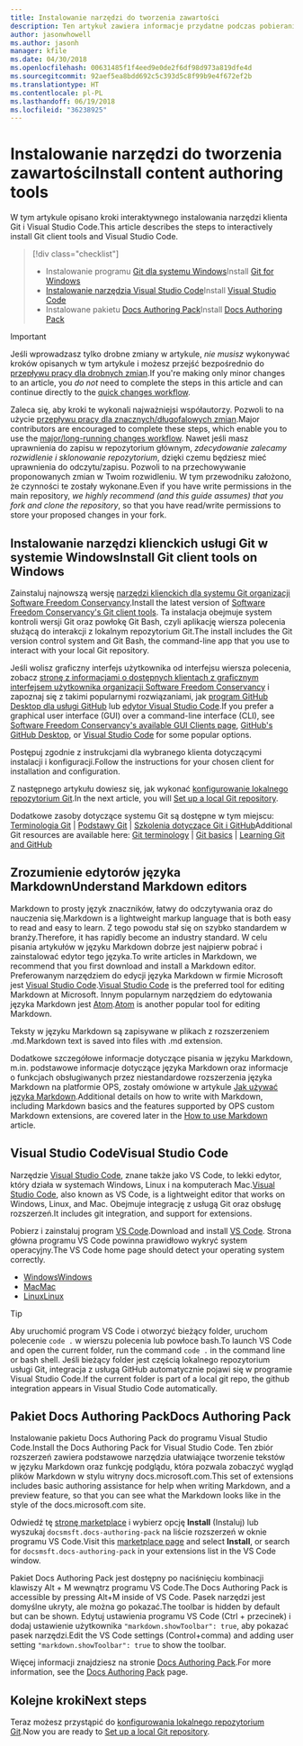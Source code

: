 ```yaml
---
title: Instalowanie narzędzi do tworzenia zawartości
description: Ten artykuł zawiera informacje przydatne podczas pobierania i instalowania narzędzi klienta potrzebnych do programu Git oraz edytowania plików ze znacznikami języka Markdown.
author: jasonwhowell
ms.author: jasonh
manager: kfile
ms.date: 04/30/2018
ms.openlocfilehash: 00631485f1f4eed9e0de2f6df98d973a819dfe4d
ms.sourcegitcommit: 92aef5ea8bdd692c5c393d5c8f99b9e4f672ef2b
ms.translationtype: HT
ms.contentlocale: pl-PL
ms.lasthandoff: 06/19/2018
ms.locfileid: "36238925"
---
```

# <a name="install-content-authoring-tools"></a><span data-ttu-id="d47d0-103">Instalowanie narzędzi do tworzenia zawartości</span><span class="sxs-lookup"><span data-stu-id="d47d0-103">Install content authoring tools</span></span>

<span data-ttu-id="d47d0-104">W tym artykule opisano kroki interaktywnego instalowania narzędzi klienta Git i Visual Studio Code.</span><span class="sxs-lookup"><span data-stu-id="d47d0-104">This article describes the steps to interactively install Git client tools and Visual Studio Code.</span></span>
> [!div class="checklist"]
> * <span data-ttu-id="d47d0-105">Instalowanie programu [Git dla systemu Windows](https://git-scm.com/download/win)</span><span class="sxs-lookup"><span data-stu-id="d47d0-105">Install [Git for Windows](https://git-scm.com/download/win)</span></span>
> * <span data-ttu-id="d47d0-106">[Instalowanie narzędzia Visual Studio Code](https://code.visualstudio.com/)</span><span class="sxs-lookup"><span data-stu-id="d47d0-106">Install [Visual Studio Code](https://code.visualstudio.com/)</span></span>
> * <span data-ttu-id="d47d0-107">Instalowane pakietu [Docs Authoring Pack](https://marketplace.visualstudio.com/items?itemName=docsmsft.docs-authoring-pack)</span><span class="sxs-lookup"><span data-stu-id="d47d0-107">Install [Docs Authoring Pack](https://marketplace.visualstudio.com/items?itemName=docsmsft.docs-authoring-pack)</span></span>

>[!IMPORTANT]
> <span data-ttu-id="d47d0-108">Jeśli wprowadzasz tylko drobne zmiany w artykule, *nie musisz* wykonywać kroków opisanych w tym artykule i możesz przejść bezpośrednio do [przepływu pracy dla drobnych zmian](index.md#quick-edits-to-existing-documents).</span><span class="sxs-lookup"><span data-stu-id="d47d0-108">If you're making only minor changes to an article, you *do not* need to complete the steps in this article and can continue directly to the [quick changes workflow](index.md#quick-edits-to-existing-documents).</span></span>
>
> <span data-ttu-id="d47d0-109">Zaleca się, aby kroki te wykonali najważniejsi współautorzy. Pozwoli to na użycie [przepływu pracy dla znacznych/długofalowych zmian](how-to-write-workflows-major.md).</span><span class="sxs-lookup"><span data-stu-id="d47d0-109">Major contributors are encouraged to complete these steps, which enable you to use the [major/long-running changes workflow](how-to-write-workflows-major.md).</span></span> <span data-ttu-id="d47d0-110">Nawet jeśli masz uprawnienia do zapisu w repozytorium głównym, *zdecydowanie zalecamy rozwidlenie i sklonowanie repozytorium*, dzięki czemu będziesz mieć uprawnienia do odczytu/zapisu. Pozwoli to na przechowywanie proponowanych zmian w Twoim rozwidleniu. W tym przewodniku założono, że czynności te zostały wykonane.</span><span class="sxs-lookup"><span data-stu-id="d47d0-110">Even if you have write permissions in the main repository, *we highly recommend (and this guide assumes) that you fork and clone the repository*, so that you have read/write permissions to store your proposed changes in your fork.</span></span>

## <a name="install-git-client-tools-on-windows"></a><span data-ttu-id="d47d0-111">Instalowanie narzędzi klienckich usługi Git w systemie Windows</span><span class="sxs-lookup"><span data-stu-id="d47d0-111">Install Git client tools on Windows</span></span>

 <span data-ttu-id="d47d0-112">Zainstaluj najnowszą wersję [narzędzi klienckich dla systemu Git organizacji Software Freedom Conservancy](https://git-scm.com/download/).</span><span class="sxs-lookup"><span data-stu-id="d47d0-112">Install the latest version of [Software Freedom Conservancy's Git client tools](https://git-scm.com/download/).</span></span> <span data-ttu-id="d47d0-113">Ta instalacja obejmuje system kontroli wersji Git oraz powłokę Git Bash, czyli aplikację wiersza polecenia służącą do interakcji z lokalnym repozytorium Git.</span><span class="sxs-lookup"><span data-stu-id="d47d0-113">The install includes the Git version control system and Git Bash, the command-line app that you use to interact with your local Git repository.</span></span>

<span data-ttu-id="d47d0-114">Jeśli wolisz graficzny interfejs użytkownika od interfejsu wiersza polecenia, zobacz [stronę z informacjami o dostępnych klientach z graficznym interfejsem użytkownika organizacji Software Freedom Conservancy](https://git-scm.com/downloads/guis) i zapoznaj się z takimi popularnymi rozwiązaniami, jak [program GitHub Desktop dla usługi GitHub](https://desktop.github.com/) lub [edytor Visual Studio Code](https://www.visualstudio.com/products/code-vs.aspx).</span><span class="sxs-lookup"><span data-stu-id="d47d0-114">If you prefer a graphical user interface (GUI) over a command-line interface (CLI), see [Software Freedom Conservancy's available GUI Clients page](https://git-scm.com/downloads/guis), [GitHub's GitHub Desktop](https://desktop.github.com/), or [Visual Studio Code](https://www.visualstudio.com/products/code-vs.aspx) for some popular options.</span></span>

<span data-ttu-id="d47d0-115">Postępuj zgodnie z instrukcjami dla wybranego klienta dotyczącymi instalacji i konfiguracji.</span><span class="sxs-lookup"><span data-stu-id="d47d0-115">Follow the instructions for your chosen client for installation and configuration.</span></span>

<span data-ttu-id="d47d0-116">Z następnego artykułu dowiesz się, jak wykonać [konfigurowanie lokalnego repozytorium Git](get-started-setup-local.md).</span><span class="sxs-lookup"><span data-stu-id="d47d0-116">In the next article, you will [Set up a local Git repository](get-started-setup-local.md).</span></span>

   <span data-ttu-id="d47d0-117">Dodatkowe zasoby dotyczące systemu Git są dostępne w tym miejscu: [Terminologia Git](https://help.github.com/articles/github-glossary) | [Podstawy Git](https://git-scm.com/book/en/v2/Getting-Started-Git-Basics) | [Szkolenia dotyczące Git i GitHub](https://help.github.com/articles/good-resources-for-learning-git-and-github/)</span><span class="sxs-lookup"><span data-stu-id="d47d0-117">Additional Git resources are available here: [Git terminology](https://help.github.com/articles/github-glossary) | [Git basics](https://git-scm.com/book/en/v2/Getting-Started-Git-Basics) | [Learning Git and GitHub](https://help.github.com/articles/good-resources-for-learning-git-and-github/)</span></span>

## <a name="understand-markdown-editors"></a><span data-ttu-id="d47d0-118">Zrozumienie edytorów języka Markdown</span><span class="sxs-lookup"><span data-stu-id="d47d0-118">Understand Markdown editors</span></span>

<span data-ttu-id="d47d0-119">Markdown to prosty język znaczników, łatwy do odczytywania oraz do nauczenia się.</span><span class="sxs-lookup"><span data-stu-id="d47d0-119">Markdown is a lightweight markup language that is both easy to read and easy to learn.</span></span> <span data-ttu-id="d47d0-120">Z tego powodu stał się on szybko standardem w branży.</span><span class="sxs-lookup"><span data-stu-id="d47d0-120">Therefore, it has rapidly become an industry standard.</span></span> <span data-ttu-id="d47d0-121">W celu pisania artykułów w języku Markdown dobrze jest najpierw pobrać i zainstalować edytor tego języka.</span><span class="sxs-lookup"><span data-stu-id="d47d0-121">To write articles in Markdown, we recommend that you first download and install a Markdown editor.</span></span>  <span data-ttu-id="d47d0-122">Preferowanym narzędziem do edycji języka Markdown w firmie Microsoft jest [Visual Studio Code](https://code.visualstudio.com/).</span><span class="sxs-lookup"><span data-stu-id="d47d0-122">[Visual Studio Code](https://code.visualstudio.com/) is the preferred tool for editing Markdown at Microsoft.</span></span> <span data-ttu-id="d47d0-123">Innym popularnym narzędziem do edytowania języka Markdown jest [Atom](https://atom.io).</span><span class="sxs-lookup"><span data-stu-id="d47d0-123">[Atom](https://atom.io) is another popular tool for editing Markdown.</span></span>

<span data-ttu-id="d47d0-124">Teksty w języku Markdown są zapisywane w plikach z rozszerzeniem .md.</span><span class="sxs-lookup"><span data-stu-id="d47d0-124">Markdown text is saved into files with .md extension.</span></span>

<span data-ttu-id="d47d0-125">Dodatkowe szczegółowe informacje dotyczące pisania w języku Markdown, m.in. podstawowe informacje dotyczące języka Markdown oraz informacje o funkcjach obsługiwanych przez niestandardowe rozszerzenia języka Markdown na platformie OPS, zostały omówione w artykule [Jak używać języka Markdown](how-to-write-use-markdown.md).</span><span class="sxs-lookup"><span data-stu-id="d47d0-125">Additional details on how to write with Markdown, including Markdown basics and the features supported by OPS custom Markdown extensions, are covered later in the [How to use Markdown](how-to-write-use-markdown.md) article.</span></span>

## <a name="visual-studio-code"></a><span data-ttu-id="d47d0-126">Visual Studio Code</span><span class="sxs-lookup"><span data-stu-id="d47d0-126">Visual Studio Code</span></span>

<span data-ttu-id="d47d0-127">Narzędzie [Visual Studio Code](https://code.visualstudio.com/), znane także jako VS Code, to lekki edytor, który działa w systemach Windows, Linux i na komputerach Mac.</span><span class="sxs-lookup"><span data-stu-id="d47d0-127">[Visual Studio Code](https://code.visualstudio.com/), also known as VS Code, is a lightweight editor that works on Windows, Linux, and Mac.</span></span> <span data-ttu-id="d47d0-128">Obejmuje integrację z usługą Git oraz obsługę rozszerzeń.</span><span class="sxs-lookup"><span data-stu-id="d47d0-128">It includes git integration, and support for extensions.</span></span>

<span data-ttu-id="d47d0-129">Pobierz i zainstaluj program [VS Code](https://code.visualstudio.com/).</span><span class="sxs-lookup"><span data-stu-id="d47d0-129">Download and install [VS Code](https://code.visualstudio.com/).</span></span> <span data-ttu-id="d47d0-130">Strona główna programu VS Code powinna prawidłowo wykryć system operacyjny.</span><span class="sxs-lookup"><span data-stu-id="d47d0-130">The VS Code home page should detect your operating system correctly.</span></span>

- [<span data-ttu-id="d47d0-131">Windows</span><span class="sxs-lookup"><span data-stu-id="d47d0-131">Windows</span></span>](https://code.visualstudio.com/docs/setup/windows)
- [<span data-ttu-id="d47d0-132">Mac</span><span class="sxs-lookup"><span data-stu-id="d47d0-132">Mac</span></span>](https://code.visualstudio.com/docs/setup/mac)
- [<span data-ttu-id="d47d0-133">Linux</span><span class="sxs-lookup"><span data-stu-id="d47d0-133">Linux</span></span>](https://code.visualstudio.com/docs/setup/linux)

> [!TIP]
> <span data-ttu-id="d47d0-134">Aby uruchomić program VS Code i otworzyć bieżący folder, uruchom polecenie `code .` w wierszu polecenia lub powłoce bash.</span><span class="sxs-lookup"><span data-stu-id="d47d0-134">To launch VS Code and open the current folder, run the command `code .` in the command line or bash shell.</span></span> <span data-ttu-id="d47d0-135">Jeśli bieżący folder jest częścią lokalnego repozytorium usługi Git, integracja z usługą GitHub automatycznie pojawi się w programie Visual Studio Code.</span><span class="sxs-lookup"><span data-stu-id="d47d0-135">If the current folder is part of a local git repo, the github integration appears in Visual Studio Code automatically.</span></span>

## <a name="docs-authoring-pack"></a><span data-ttu-id="d47d0-136">Pakiet Docs Authoring Pack</span><span class="sxs-lookup"><span data-stu-id="d47d0-136">Docs Authoring Pack</span></span>
<span data-ttu-id="d47d0-137">Instalowanie pakietu Docs Authoring Pack do programu Visual Studio Code.</span><span class="sxs-lookup"><span data-stu-id="d47d0-137">Install the Docs Authoring Pack for Visual Studio Code.</span></span> <span data-ttu-id="d47d0-138">Ten zbiór rozszerzeń zawiera podstawowe narzędzia ułatwiające tworzenie tekstów w języku Markdown oraz funkcję podglądu, która pozwala zobaczyć wygląd plików Markdown w stylu witryny docs.microsoft.com.</span><span class="sxs-lookup"><span data-stu-id="d47d0-138">This set of extensions includes basic authoring assistance for help when writing Markdown, and a preview feature, so that you can see what the Markdown looks like in the style of the docs.microsoft.com site.</span></span>

   <span data-ttu-id="d47d0-139">Odwiedź tę [stronę marketplace](https://marketplace.visualstudio.com/items?itemName=docsmsft.docs-authoring-pack) i wybierz opcję **Install** (Instaluj) lub wyszukaj `docsmsft.docs-authoring-pack` na liście rozszerzeń w oknie programu VS Code.</span><span class="sxs-lookup"><span data-stu-id="d47d0-139">Visit this [marketplace page](https://marketplace.visualstudio.com/items?itemName=docsmsft.docs-authoring-pack) and select **Install**, or search for `docsmsft.docs-authoring-pack` in your extensions list in the VS Code window.</span></span> 

   <span data-ttu-id="d47d0-140">Pakiet Docs Authoring Pack jest dostępny po naciśnięciu kombinacji klawiszy Alt + M wewnątrz programu VS Code.</span><span class="sxs-lookup"><span data-stu-id="d47d0-140">The Docs Authoring Pack is accessible by pressing Alt+M inside of VS Code.</span></span> <span data-ttu-id="d47d0-141">Pasek narzędzi jest domyślne ukryty, ale można go pokazać.</span><span class="sxs-lookup"><span data-stu-id="d47d0-141">The toolbar is hidden by default but can be shown.</span></span> <span data-ttu-id="d47d0-142">Edytuj ustawienia programu VS Code (Ctrl + przecinek) i dodaj ustawienie użytkownika `"markdown.showToolbar": true`, aby pokazać pasek narzędzi.</span><span class="sxs-lookup"><span data-stu-id="d47d0-142">Edit the VS Code settings (Control+comma) and adding user setting `"markdown.showToolbar": true` to show the toolbar.</span></span>

   <span data-ttu-id="d47d0-143">Więcej informacji znajdziesz na stronie [Docs Authoring Pack](how-to-write-docs-auth-pack.md).</span><span class="sxs-lookup"><span data-stu-id="d47d0-143">For more information, see the [Docs Authoring Pack](how-to-write-docs-auth-pack.md) page.</span></span>


## <a name="next-steps"></a><span data-ttu-id="d47d0-144">Kolejne kroki</span><span class="sxs-lookup"><span data-stu-id="d47d0-144">Next steps</span></span>

<span data-ttu-id="d47d0-145">Teraz możesz przystąpić do [konfigurowania lokalnego repozytorium Git](get-started-setup-local.md).</span><span class="sxs-lookup"><span data-stu-id="d47d0-145">Now you are ready to [Set up a local Git repository](get-started-setup-local.md).</span></span>
